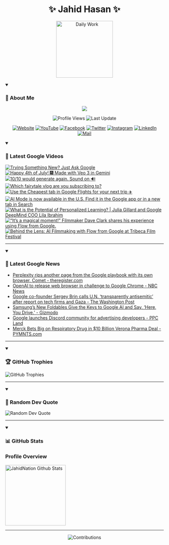 <h1 align="center">✨ Jahid Hasan ✨</h1>
<p align="center">
  <img alt="Daily Work" height="180px" src="https://i.imgur.com/uhZdH9C.gif" />
</p>
<details open>
 <summary><h3>🌟 About Me</h3></summary>
<p align="center">
  <img src="https://readme-typing-svg.demolab.com/?lines=Learning+is+a+lifelong+journey.;Mistakes+are+the+seeds+of+growth.;Dream+big,+achieve+bigger!;&font=Fira%20Code&center=true&width=500&height=50&color=00FF7F&vCenter=true&pause=1000&size=24" />
</p>

<p align="center">
  <img alt="Profile Views" title="Profile Views" src="https://komarev.com/ghpvc/?username=jahidnation&style=flat-square&color=brightgreen"/>
  <img alt="Last Update" title="Last Update" src="https://img.shields.io/github/last-commit/jahidnation/jahidnation?logo=github&label=LAST+UPDATE&color=blueviolet&style=flat-square"/>
</p>

<p align="center">
  <a href="https://jahid.eu.org">
    <img alt="Website" title="Website" src="https://img.shields.io/badge/Website-000000?logo=Google-Chrome&logoColor=white&style=for-the-badge"/></a>
  <a href="https://youtube.com/@jahidnation">
    <img alt="YouTube" title="YouTube Channel" src="https://img.shields.io/badge/YouTube-FF0000?logo=YouTube&logoColor=white&style=for-the-badge"/></a>
  <a href="https://facebook.com/jahidnation">
    <img alt="Facebook" title="Facebook Page" src="https://img.shields.io/badge/Facebook-4267B2?logo=Facebook&logoColor=white&style=for-the-badge"/></a>
  <a href="https://twitter.com/jahidnation">
    <img alt="Twitter" title="Twitter Profile" src="https://img.shields.io/badge/X-000000?logo=x&logoColor=white&style=for-the-badge"/></a>
  <a href="https://instagram.com/jahidnation">
    <img alt="Instagram" title="Instagram Profile" src="https://img.shields.io/badge/Instagram-E4405F?logo=Instagram&logoColor=white&style=for-the-badge"/></a>
  <a href="https://linkedin.com/in/jahidnation">
    <img alt="LinkedIn" title="LinkedIn Profile" src="https://img.shields.io/badge/LinkedIn-0A66C2?logo=LinkedIn&logoColor=white&style=for-the-badge"/></a>
  <a href="https://mail.google.com/?hl=en&tf=cm&fs=1&to=mail@jahid.eu.org">
    <img alt="Mail" title="Mail Me" src="https://img.shields.io/badge/Email-D14836?logo=Gmail&logoColor=white&style=for-the-badge"/></a>
</p>

</details>

<details open>
 <summary><h3>🎥 Latest Google Videos</h3></summary>

<!-- BEGIN VID -->
<a href="https://www.youtube.com/watch?v=h-AkoDlQ0L0">
  <picture>
    <source media="(prefers-color-scheme: dark)" srcset="https://ytcards.demolab.com/?id=h-AkoDlQ0L0&title=Trying+Something+New%3F+Just+Ask+Google&lang=en&timestamp=1752010335&background_color=%230d1117&title_color=%23ffffff&stats_color=%23dedede&max_title_lines=1&width=250&border_radius=5&duration=31">
    <img src="https://ytcards.demolab.com/?id=h-AkoDlQ0L0&title=Trying+Something+New%3F+Just+Ask+Google&lang=en&timestamp=1752010335&background_color=%23ffffff&title_color=%2324292f&stats_color=%2357606a&max_title_lines=1&width=250&border_radius=5&duration=31" alt="Trying Something New? Just Ask Google" title="Trying Something New? Just Ask Google">
  </picture>
</a>
<a href="https://www.youtube.com/shorts/QBV2KL0Sufo">
  <picture>
    <source media="(prefers-color-scheme: dark)" srcset="https://ytcards.demolab.com/?id=QBV2KL0Sufo&title=Happy+4th+of+July%21++%F0%9F%8E%86+Made+with+Veo+3+in+Gemini&lang=en&timestamp=1751670161&background_color=%230d1117&title_color=%23ffffff&stats_color=%23dedede&max_title_lines=1&width=250&border_radius=5&duration=72">
    <img src="https://ytcards.demolab.com/?id=QBV2KL0Sufo&title=Happy+4th+of+July%21++%F0%9F%8E%86+Made+with+Veo+3+in+Gemini&lang=en&timestamp=1751670161&background_color=%23ffffff&title_color=%2324292f&stats_color=%2357606a&max_title_lines=1&width=250&border_radius=5&duration=72" alt="Happy 4th of July!  🎆 Made with Veo 3 in Gemini" title="Happy 4th of July!  🎆 Made with Veo 3 in Gemini">
  </picture>
</a>
<a href="https://www.youtube.com/shorts/BmwyQ_CddNw">
  <picture>
    <source media="(prefers-color-scheme: dark)" srcset="https://ytcards.demolab.com/?id=BmwyQ_CddNw&title=10%2F10+would+generate+again.+Sound+on+%F0%9F%94%8A&lang=en&timestamp=1751311903&background_color=%230d1117&title_color=%23ffffff&stats_color=%23dedede&max_title_lines=1&width=250&border_radius=5&duration=31">
    <img src="https://ytcards.demolab.com/?id=BmwyQ_CddNw&title=10%2F10+would+generate+again.+Sound+on+%F0%9F%94%8A&lang=en&timestamp=1751311903&background_color=%23ffffff&title_color=%2324292f&stats_color=%2357606a&max_title_lines=1&width=250&border_radius=5&duration=31" alt="10/10 would generate again. Sound on 🔊" title="10/10 would generate again. Sound on 🔊">
  </picture>
</a>
<a href="https://www.youtube.com/shorts/H_z03QE8PAU">
  <picture>
    <source media="(prefers-color-scheme: dark)" srcset="https://ytcards.demolab.com/?id=H_z03QE8PAU&title=Which+fairytale+vlog+are+you+subscribing+to%3F&lang=en&timestamp=1751045284&background_color=%230d1117&title_color=%23ffffff&stats_color=%23dedede&max_title_lines=1&width=250&border_radius=5&duration=56">
    <img src="https://ytcards.demolab.com/?id=H_z03QE8PAU&title=Which+fairytale+vlog+are+you+subscribing+to%3F&lang=en&timestamp=1751045284&background_color=%23ffffff&title_color=%2324292f&stats_color=%2357606a&max_title_lines=1&width=250&border_radius=5&duration=56" alt="Which fairytale vlog are you subscribing to?" title="Which fairytale vlog are you subscribing to?">
  </picture>
</a>
<a href="https://www.youtube.com/shorts/oQ4oVPSa2RQ">
  <picture>
    <source media="(prefers-color-scheme: dark)" srcset="https://ytcards.demolab.com/?id=oQ4oVPSa2RQ&title=Use+the+Cheapest+tab+in+Google+Flights+for+your+next+trip+%E2%9C%88%EF%B8%8F&lang=en&timestamp=1750968444&background_color=%230d1117&title_color=%23ffffff&stats_color=%23dedede&max_title_lines=1&width=250&border_radius=5&duration=21">
    <img src="https://ytcards.demolab.com/?id=oQ4oVPSa2RQ&title=Use+the+Cheapest+tab+in+Google+Flights+for+your+next+trip+%E2%9C%88%EF%B8%8F&lang=en&timestamp=1750968444&background_color=%23ffffff&title_color=%2324292f&stats_color=%2357606a&max_title_lines=1&width=250&border_radius=5&duration=21" alt="Use the Cheapest tab in Google Flights for your next trip ✈️" title="Use the Cheapest tab in Google Flights for your next trip ✈️">
  </picture>
</a>
<a href="https://www.youtube.com/shorts/tD-V9emq6A8">
  <picture>
    <source media="(prefers-color-scheme: dark)" srcset="https://ytcards.demolab.com/?id=tD-V9emq6A8&title=AI+Mode+is+now+available+in+the+U.S.+Find+it+in+the+Google+app+or+in+a+new+tab+in+Search&lang=en&timestamp=1750955742&background_color=%230d1117&title_color=%23ffffff&stats_color=%23dedede&max_title_lines=1&width=250&border_radius=5&duration=23">
    <img src="https://ytcards.demolab.com/?id=tD-V9emq6A8&title=AI+Mode+is+now+available+in+the+U.S.+Find+it+in+the+Google+app+or+in+a+new+tab+in+Search&lang=en&timestamp=1750955742&background_color=%23ffffff&title_color=%2324292f&stats_color=%2357606a&max_title_lines=1&width=250&border_radius=5&duration=23" alt="AI Mode is now available in the U.S. Find it in the Google app or in a new tab in Search" title="AI Mode is now available in the U.S. Find it in the Google app or in a new tab in Search">
  </picture>
</a>
<a href="https://www.youtube.com/watch?v=S-De1TvTw4o">
  <picture>
    <source media="(prefers-color-scheme: dark)" srcset="https://ytcards.demolab.com/?id=S-De1TvTw4o&title=What+is+the+Potential+of+Personalized+Learning%3F+%7C+Julia+Gillard+and+Google+DeepMind+COO+Lila+Ibrahim&lang=en&timestamp=1750884017&background_color=%230d1117&title_color=%23ffffff&stats_color=%23dedede&max_title_lines=1&width=250&border_radius=5&duration=605">
    <img src="https://ytcards.demolab.com/?id=S-De1TvTw4o&title=What+is+the+Potential+of+Personalized+Learning%3F+%7C+Julia+Gillard+and+Google+DeepMind+COO+Lila+Ibrahim&lang=en&timestamp=1750884017&background_color=%23ffffff&title_color=%2324292f&stats_color=%2357606a&max_title_lines=1&width=250&border_radius=5&duration=605" alt="What is the Potential of Personalized Learning? | Julia Gillard and Google DeepMind COO Lila Ibrahim" title="What is the Potential of Personalized Learning? | Julia Gillard and Google DeepMind COO Lila Ibrahim">
  </picture>
</a>
<a href="https://www.youtube.com/shorts/vf-HpAmogoQ">
  <picture>
    <source media="(prefers-color-scheme: dark)" srcset="https://ytcards.demolab.com/?id=vf-HpAmogoQ&title=%E2%80%9CIt%E2%80%99s+a+magical+moment%21%E2%80%9D+Filmmaker+Dave+Clark+shares+his+experience+using+Flow+from+Google.&lang=en&timestamp=1750796120&background_color=%230d1117&title_color=%23ffffff&stats_color=%23dedede&max_title_lines=1&width=250&border_radius=5&duration=37">
    <img src="https://ytcards.demolab.com/?id=vf-HpAmogoQ&title=%E2%80%9CIt%E2%80%99s+a+magical+moment%21%E2%80%9D+Filmmaker+Dave+Clark+shares+his+experience+using+Flow+from+Google.&lang=en&timestamp=1750796120&background_color=%23ffffff&title_color=%2324292f&stats_color=%2357606a&max_title_lines=1&width=250&border_radius=5&duration=37" alt="“It’s a magical moment!” Filmmaker Dave Clark shares his experience using Flow from Google." title="“It’s a magical moment!” Filmmaker Dave Clark shares his experience using Flow from Google.">
  </picture>
</a>
<a href="https://www.youtube.com/watch?v=1M6RqtYEca0">
  <picture>
    <source media="(prefers-color-scheme: dark)" srcset="https://ytcards.demolab.com/?id=1M6RqtYEca0&title=Behind+the+Lens%3A+AI+Filmmaking+with+Flow+from+Google+at+Tribeca+Film+Festival&lang=en&timestamp=1750795989&background_color=%230d1117&title_color=%23ffffff&stats_color=%23dedede&max_title_lines=1&width=250&border_radius=5&duration=2323">
    <img src="https://ytcards.demolab.com/?id=1M6RqtYEca0&title=Behind+the+Lens%3A+AI+Filmmaking+with+Flow+from+Google+at+Tribeca+Film+Festival&lang=en&timestamp=1750795989&background_color=%23ffffff&title_color=%2324292f&stats_color=%2357606a&max_title_lines=1&width=250&border_radius=5&duration=2323" alt="Behind the Lens: AI Filmmaking with Flow from Google at Tribeca Film Festival" title="Behind the Lens: AI Filmmaking with Flow from Google at Tribeca Film Festival">
  </picture>
</a>
<!-- END VID -->

---

</details>

<details open>
 <summary><h3>📝 Latest Google News</h3></summary>

<!-- BLOG-POST-LIST:START -->
- [Perplexity rips another page from the Google playbook with its own browser, Comet - theregister.com](https://news.google.com/rss/articles/CBMickFVX3lxTE1Vb2I2bk1DaXRhdkhJb25xWlBKVUpKTU03ZFBsSWxSYVMzZVJ1V2NoZDYzTXl3ZWloUEZCQ2tVQVBuOXFsMjVRMVE0UkU3ZlpzSlNWNkZBRXZsdTJ4dWFtQlpXMktBQzJKZENpR0JEb1dad9IBd0FVX3lxTE9HQzBuaFFWTVMyWG04SjN3Tlp1Ml9PUlMxUElxNk0zTFlkUjBHZkZxc1VEWTNpOWV0cnJfa01LVzBYTU50cWJmcWRIUWx2RXlQXy1hZk5wTnlkdjlhanlTdzhHbmU1YWY0bVlyek05QTFNdTBOSngw?oc=5)
- [OpenAI to release web browser in challenge to Google Chrome - NBC News](https://news.google.com/rss/articles/CBMirAFBVV95cUxQal95ZGljLTlVbXg1QlpwMnZFaUVrY1I4SzhVTjBtM3BFbDhNT096RkxsRHF6LVRkdE1fTk9MLUpUeEJnOEZnNGNNOGdsNWpYOWFQMlRyQTRYMTFSRDJyWTlQbEpUQlhYdmRCbWNRU2lZSEpMVllvUi11WTRLdWoxM3ZXeDRuR0czM0tTanNTX09ycU1PTmxRVmJIbEt6T1FEYjF4ZlJNU2U0dmZG0gFWQVVfeXFMTi11OFpUYWdaLUpmTTNTdGNLYUQweUc0VUI2MXlPS0pvNDFwbk1zRjF4UGtIT1pUYlh4RzVMbmhSeGdfRUFtUy1fRVFIdTM3SjJCZDFXekE?oc=5)
- [Google co-founder Sergey Brin calls U.N. ‘transparently antisemitic’ after report on tech firms and Gaza - The Washington Post](https://news.google.com/rss/articles/CBMilwFBVV95cUxPOGdRdGtuQWpRaG5sZ01sbFVaWlF6Sm5fb3ZJaUQ5bHhPNXhTVnVCVUZRUjctb2NjTGVtUnRucUdnaFFvUDg3cUxENWsxVmd3UDN5UkZnVHpsRGktSnMyb1BBTTV3Mkd6MWNWZ0J3Nlo0Y0xLV0NmM3hLSGY2NmJEWW1oYkVmMEN1elpSN3lvMTYwcWxteHVZ?oc=5)
- [Samsung’s New Foldables Give the Keys to Google AI and Say, ‘Here, You Drive.’ - Gizmodo](https://news.google.com/rss/articles/CBMipgFBVV95cUxNMS15blVBMkpDMTV5M2VKbG9MSXRDT2Z6WXZHYXNiWmNHeXBrN2ZjUUFBa1JhYnhVeVhGYmJKZF9aT1NoS2hUUGFKWFhjTHFqTFVsVEwwT0loWW5Zanc5cjg3N2RMSHgtZTlkOXRhbnFCeDRvUGFUeFF3T1NyR2J0dFN4UzRDUW5PYUhkYklWT3VFQXNuNDBPb3QtSmtmTUFnN1BZbWln?oc=5)
- [Google launches Discord community for advertising developers - PPC Land](https://news.google.com/rss/articles/CBMihAFBVV95cUxNUFlBanR3V2F4MjQ4N3NoeTdBRXhNQjBXWnBOdzhJdFhlY3h5VngyMy1uQ28zZWY3NHZaTC1zcWx6WUtuZjFSWUJYRGVpQlY2eVBUbkdpVnZ2RDJZaVp3a2REVVRLbnVUTmhlc3Z4X3BiRGZDS3BpaFhPbDN2MmNlTVQ1b00?oc=5)
- [Merck Bets Big on Respiratory Drug in $10 Billion Verona Pharma Deal - PYMNTS.com](https://news.google.com/rss/articles/CBMitgFBVV95cUxNMlVGcDZMM0hpc2VJZDdxOTliZkZ3LTZNRlhSM00tNThLc2NwdWtqYVo0a1ZwdGNYc3RaRGUtS1VmZi1fcUdVRmh1R1dXWXhqMEppR090SkhfNU10clJzREhQMlNLQTVLR3EzZTVWUUZmZzdUbkc5V2tVOVlWOHdPVWstMl9pZ0R1R0JMVk5BUm5UbGJiQ2Fic3ZJS2NQVWpManEwdFFaWWhpWXVwNllvdzhPd01Bdw?oc=5)
<!-- BLOG-POST-LIST:END -->

---

</details>

<details open>
 <summary><h3>🏆 GitHub Trophies</h3></summary>

<img alt="GitHub Trophies" title="GitHub Trophies" src="https://github-profile-trophy.vercel.app/?username=jahidnation&column=8&theme=gruvbox&no-frame=true"/>

---

</details>

<details open>
 <summary><h3>💬 Random Dev Quote</h3></summary>

<img alt="Random Dev Quote" title="Random Dev Quote" src="https://quotes-github-readme.vercel.app/api?type=horizontal&theme=radical"/>

---

</details>

<details open> 
  <summary><h3>📊 GitHub Stats</h3></summary>

  <h3>Profile Overview</h3>
  <p>
  <img alt="JahidNation Github Stats" src="https://denvercoder1-github-readme-stats.vercel.app/api/?username=jahidnation&show_icons=true&include_all_commits=true&count_private=true&theme=react&hide_border=true&bg_color=1F222E&title_color=F85D7F&icon_color=F8D866" height="192px"/>
  </p>

---

<p align="center">
<img alt="Contributions" title="Contributions" src="https://github.com/jahidnation/jahidnation/blob/contributions/snake.svg"/>
</p>
